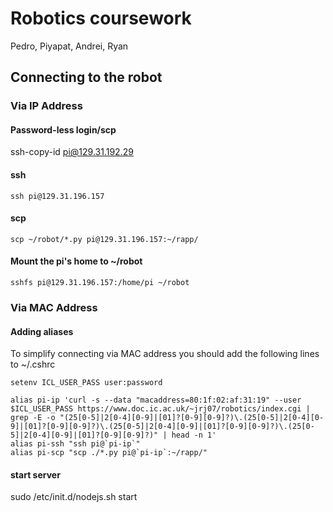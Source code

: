 # Robotics coursework

Pedro, Piyapat, Andrei, Ryan

## Connecting to the robot

### Via IP Address

#### Password-less login/scp
ssh-copy-id pi@129.31.192.29

#### ssh

```
ssh pi@129.31.196.157
```

#### scp

```
scp ~/robot/*.py pi@129.31.196.157:~/rapp/
```

#### Mount the pi's home to ~/robot 

```
sshfs pi@129.31.196.157:/home/pi ~/robot
```

### Via MAC Address

#### Adding aliases

To simplify connecting via MAC address you should add the following lines to ~/.cshrc

```
setenv ICL_USER_PASS user:password

alias pi-ip 'curl -s --data "macaddress=80:1f:02:af:31:19" --user $ICL_USER_PASS https://www.doc.ic.ac.uk/~jrj07/robotics/index.cgi | grep -E -o "(25[0-5]|2[0-4][0-9]|[01]?[0-9][0-9]?)\.(25[0-5]|2[0-4][0-9]|[01]?[0-9][0-9]?)\.(25[0-5]|2[0-4][0-9]|[01]?[0-9][0-9]?)\.(25[0-5]|2[0-4][0-9]|[01]?[0-9][0-9]?)" | head -n 1'
alias pi-ssh "ssh pi@`pi-ip`"
alias pi-scp "scp ./*.py pi@`pi-ip`:~/rapp/"
```

#### start server
sudo /etc/init.d/nodejs.sh start
